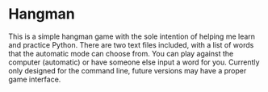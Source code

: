 # Hangman
This is a simple hangman game with the sole intention of helping me learn and practice Python.
There are two text files included, with a list of words that the automatic mode can choose from.
You can play against the computer (automatic) or have someone else input a word for you.
Currently only designed for the command line, future versions may have a proper game interface.
